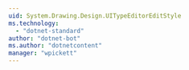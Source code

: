 ```yaml
---
uid: System.Drawing.Design.UITypeEditorEditStyle
ms.technology: 
  - "dotnet-standard"
author: "dotnet-bot"
ms.author: "dotnetcontent"
manager: "wpickett"
---
```

